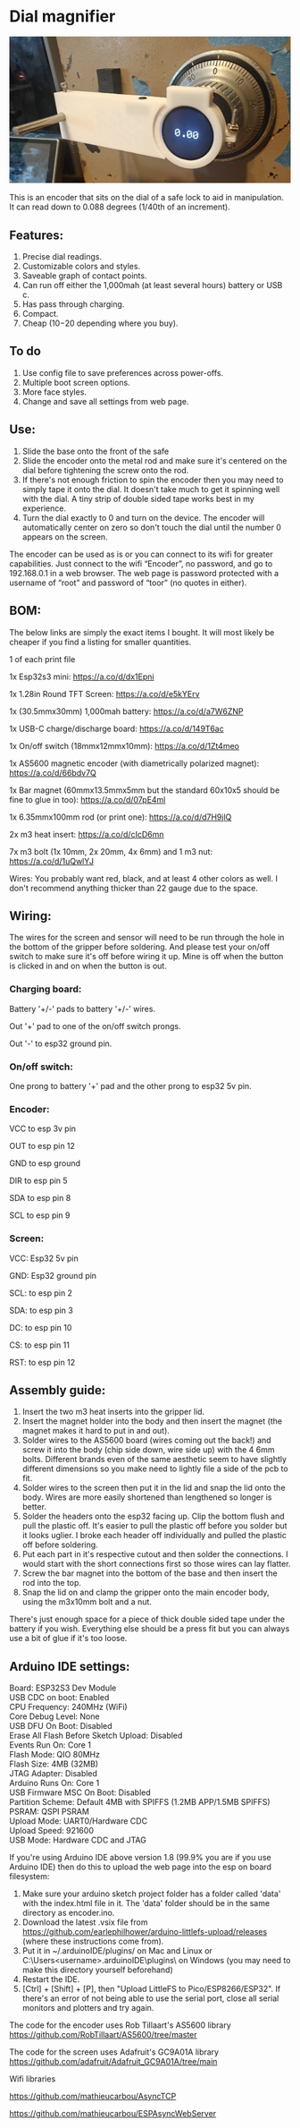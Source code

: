# Dial magnifier

![alt text](https://github.com/LockManipulator/Locksport/blob/main/Safe%20manipulation/Electronic%20Dial%20Magnifier/Images/encoder_safe_front.jpg?raw=true)

This is an encoder that sits on the dial of a safe lock to aid in manipulation. It can read down to 0.088 degrees (1/40th of an increment). 

## Features:

1. Precise dial readings.
2. Customizable colors and styles.
3. Saveable graph of contact points. 
4. Can run off either the 1,000mah (at least several hours) battery or USB c.
5. Has pass through charging.
6. Compact.
7. Cheap ($10-$20 depending where you buy).


## To do



1. Use config file to save preferences across power-offs.
2. Multiple boot screen options.
3. More face styles.
4. Change and save all settings from web page.



## Use:



1. Slide the base onto the front of the safe
2. Slide the encoder onto the metal rod and make sure it's centered on the dial before tightening the screw onto the rod.
3. If there's not enough friction to spin the encoder then you may need to simply tape it onto the dial. It doesn't take much to get it spinning well with the dial. A tiny strip of double sided tape works best in my experience.
4. Turn the dial exactly to 0 and turn on the device. The encoder will automatically center on zero so don't touch the dial until the number 0 appears on the screen. 


The encoder can be used as is or you can connect to its wifi for greater capabilities. Just connect to the wifi “Encoder”, no password, and go to 192.168.0.1 in a web browser. The web page is password protected with a username of “root” and password of “toor” (no quotes in either).




## BOM: 


The below links are simply the exact items I bought. It will most likely be cheaper if you find a listing for smaller quantities. 



1 of each print file



1x Esp32s3 mini: https://a.co/d/dx1Epni  



1x 1.28in Round TFT Screen: https://a.co/d/e5kYErv  



1x (30.5mmx30mm) 1,000mah battery: https://a.co/d/a7W6ZNP  



1x USB-C charge/discharge board: https://a.co/d/149T6ac  



1x On/off switch (18mmx12mmx10mm): https://a.co/d/1Zt4meo  



1x AS5600 magnetic encoder (with diametrically polarized magnet): https://a.co/d/66bdv7Q  



1x Bar magnet (60mmx13.5mmx5mm but the standard 60x10x5 should be fine to glue in too): https://a.co/d/07pE4ml  



1x 6.35mmx100mm rod (or print one): https://a.co/d/d7H9jlQ  



2x m3 heat insert: https://a.co/d/cIcD6mn  



7x m3 bolt (1x 10mm, 2x 20mm, 4x 6mm) and 1 m3 nut: https://a.co/d/1uQwlYJ  



Wires: You probably want red, black, and at least 4 other colors as well. I don't recommend anything thicker than 22 gauge due to the space. 



## Wiring: 


The wires for the screen and sensor will need to be run through the hole in the bottom of the gripper before soldering. And please test your on/off switch to make sure it's off before wiring it up. Mine is off when the button is clicked in and on when the button is out.



### Charging board: 

Battery '+/-' pads to battery '+/-' wires.

Out '+' pad to one of the on/off switch prongs.

Out '-' to esp32 ground pin.



### On/off switch: 

One prong to battery '+' pad and the other prong to esp32 5v pin.



### Encoder: 

VCC to esp 3v pin

OUT to esp pin 12

GND to esp ground

DIR to esp pin 5

SDA to esp pin 8

SCL to esp pin 9



### Screen: 

VCC: Esp32 5v pin

GND: Esp32 ground pin

SCL: to esp pin 2

SDA: to esp pin 3

DC: to esp pin 10

CS: to esp pin 11

RST: to esp pin 12



## Assembly guide:


1. Insert the two m3 heat inserts into the gripper lid.
2. Insert the magnet holder into the body and then insert the magnet (the magnet makes it hard to put in and out).
3. Solder wires to the AS5600 board (wires coming out the back!) and screw it into the body (chip side down, wire side up) with the 4 6mm bolts. Different brands even of the same aesthetic seem to have slightly different dimensions so you make need to lightly file a side of the pcb to fit.
4. Solder wires to the screen then put it in the lid and snap the lid onto the body. Wires are more easily shortened than lengthened so longer is better. 
5. Solder the headers onto the esp32 facing up. Clip the bottom flush and pull the plastic off. It's easier to pull the plastic off before you solder but it looks uglier. I broke each header off individually and pulled the plastic off before soldering.
6. Put each part in it's respective cutout and then solder the connections. I would start with the short connections first so those wires can lay flatter.
7. Screw the bar magnet into the bottom of the base and then insert the rod into the top.
8. Snap the lid on and clamp the gripper onto the main encoder body, using the m3x10mm bolt and a nut.

There's just enough space for a piece of thick double sided tape under the battery if you wish. Everything else should be a press fit but you can always use a bit of glue if it's too loose.

## Arduino IDE settings:

Board: ESP32S3 Dev Module  
USB CDC on boot: Enabled  
CPU Frequency: 240MHz (WiFi)  
Core Debug Level: None  
USB DFU On Boot: Disabled  
Erase All Flash Before Sketch Upload: Disabled  
Events Run On: Core 1  
Flash Mode: QIO 80MHz  
Flash Size: 4MB (32MB)  
JTAG Adapter: Disabled  
Arduino Runs On: Core 1  
USB Firmware MSC On Boot: Disabled  
Partition Scheme: Default 4MB with SPIFFS (1.2MB APP/1.5MB SPIFFS)
PSRAM: QSPI PSRAM  
Upload Mode: UART0/Hardware CDC  
Upload Speed: 921600  
USB Mode: Hardware CDC and JTAG  



If you're using Arduino IDE above version 1.8 (99.9% you are if you use Arduino IDE) then do this to upload the web page into the esp on board filesystem:



1. Make sure your arduino sketch project folder has a folder called 'data' with the index.html file in it. The 'data' folder should be in the same directory as encoder.ino.
2. Download the latest .vsix file from https://github.com/earlephilhower/arduino-littlefs-upload/releases (where these instructions come from).
3. Put it in ~/.arduinoIDE/plugins/ on Mac and Linux or C:\Users\<username>\.arduinoIDE\plugins\ on Windows (you may need to make this directory yourself beforehand)
4. Restart the IDE.
5. [Ctrl] + [Shift] + [P], then "Upload LittleFS to Pico/ESP8266/ESP32". If there's an error of not being able to use the serial port, close all serial monitors and plotters and try again.



The code for the encoder uses Rob Tillaart's AS5600 library https://github.com/RobTillaart/AS5600/tree/master



The code for the screen uses Adafruit's GC9A01A library https://github.com/adafruit/Adafruit_GC9A01A/tree/main



Wifi libraries



https://github.com/mathieucarbou/AsyncTCP



https://github.com/mathieucarbou/ESPAsyncWebServer


